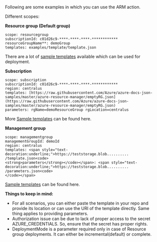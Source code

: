Following are some examples in which you can use the ARM action. 


Different scopes: 
 
**Resource group (Default group)**

    scope: resourcegroup 
    subscriptionId: c01d26c9-****-****-****-************ 
    resourceGroupName**: demoGroup 
    templates: examples/template/template.json


There are a lot of [sample templates](https://github.com/Azure/azure-quickstart-templates) available which can be used for deployment.  

**Subscription**
 
    scope: subscription 
    subscriptionId: c01d26c9-****-****-****-************ 
    region: centralus 
    templates: [https://raw.githubusercontent.com/Azure/azure-docs-json-samples/master/azure-resource-manager/emptyRG.json](https://raw.githubusercontent.com/Azure/azure-docs-json-samples/master/azure-resource-manager/emptyRG.json) 
    parameters: rgName=demoResourceGroup rgLocation=centralus

More [Sample templates](https://github.com/Azure/azure-quickstart-templates/tree/master/subscription-deployments) can be found here. 

**Management group**

    scope: managementgroup 
    managementGroupId: demoId 
    region: centralus 
    templates: <span style="text-decoration:underline;">https://teststorage.blob.......... /template.json<code> 
    <strong>parameters</strong></code></span>: <span style="text-decoration:underline;">https://teststorage.blob.......... /parameters.json<code> 
    </code></span>

[Sample templates](https://github.com/Azure/azure-quickstart-templates/tree/master/managementgroup-deployments) can be found here.

**Things to keep in mind:** 

*   For all scenarios, you can either paste the template in your repo and provide its location or can use the URI of the template directly. Same thing applies to providing parameters.
*   Authorization issue can be due to lack of proper access to the secret AZURE_CREDENTIALS. So, ensure that the secret has proper rights.
*   DeploymentMode is a parameter required only in case of Resource group deployments. It can either be incremental(default) or complete.
